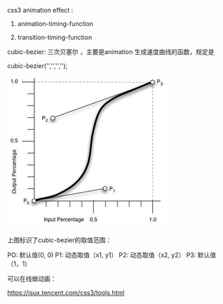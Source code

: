 css3 animation effect : 

1. animation-timing-function

2. transition-timing-function

cubic-bezier: 三次贝塞尔 ，主要是animation 生成速度曲线的函数，规定是 

cubic-bezier('<x1>','<y1>','<x2>','<y2>');

![alt_text](./cubic.png)

上图标识了cubic-bezier的取值范围：

PO: 默认值(0, 0)
P1: 动态取值（x1, y1）
P2: 动态取值（x2, y2）
P3: 默认值（1，1）

可以在线做动画：

https://isux.tencent.com/css3/tools.html